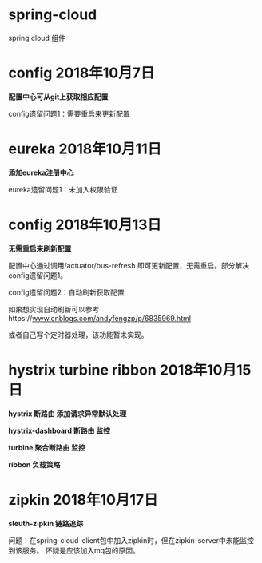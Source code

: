 # spring-cloud
spring cloud 组件

# config 2018年10月7日

  **配置中心可从git上获取相应配置**
  
  config遗留问题1：需要重启来更新配置

# eureka 2018年10月11日

  **添加eureka注册中心**
  
  eureka遗留问题1：未加入权限验证
  
# config 2018年10月13日
  
  **无需重启来刷新配置**
  
  配置中心通过调用/actuator/bus-refresh 即可更新配置，无需重启。部分解决config遗留问题1。
  
  config遗留问题2：自动刷新获取配置
  
  如果想实现自动刷新可以参考https://www.cnblogs.com/andyfengzp/p/6835969.html
  
  或者自己写个定时器处理，该功能暂未实现。
  
# hystrix turbine ribbon 2018年10月15日
  
  **hystrix 断路由 添加请求异常默认处理**
  
  **hystrix-dashboard 断路由 监控**
  
  **turbine 聚合断路由 监控**
  
  **ribbon 负载策略**
  
# zipkin 2018年10月17日  
    
   **sleuth-zipkin 链路追踪**
   
   问题：在spring-cloud-client包中加入zipkin时，但在zipkin-server中未能监控到该服务。
   怀疑是应该加入mq包的原因。
    
